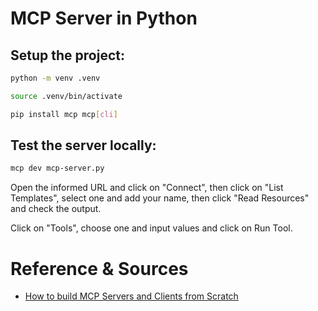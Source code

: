# MCP Server in Python

## Setup the project:

```bash
python -m venv .venv
```

```bash
source .venv/bin/activate
```

```bash
pip install mcp mcp[cli]
```

## Test the server locally:

```bash
mcp dev mcp-server.py
```

Open the informed URL and click on "Connect", then click on "List Templates", select one and add your name, then click "Read Resources" and check the output.

Click on "Tools", choose one and input values and click on Run Tool.

# Reference & Sources

- [How to build MCP Servers and Clients from Scratch](https://dev.to/composiodev/how-to-build-mcp-servers-and-clients-from-scratch-4o2f)
